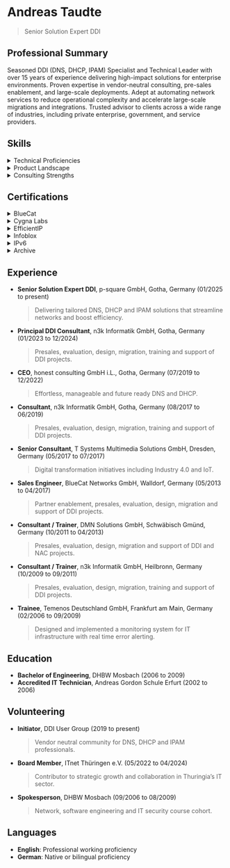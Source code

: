 # Andreas Taudte
> Senior Solution Expert DDI

## Professional Summary
Seasoned DDI (DNS, DHCP, IPAM) Specialist and Technical Leader with over 15 years of experience delivering high-impact solutions for enterprise environments. Proven expertise in vendor-neutral consulting, pre-sales enablement, and large-scale deployments. Adept at automating network services to reduce operational complexity and accelerate large-scale migrations and integrations. Trusted advisor to clients across a wide range of industries, including private enterprise, government, and service providers.

## Skills
<details>
  <summary>Technical Proficiencies</summary>
  
* Domain Name System (DNS)
* Dynamic Host Configuration Protocol (DHCP)
* IP Address Management (IPAM)
* DDI
* DNS Security
* DNSSEC
* Internet Protocol Version 6 (IPv6)
* DHCPv6
</details>
<details>
  <summary>Product Landscape</summary>
  
* BlueCat (BAM, BDDS, Edge, Micetro)
* Cygna Labs (IPControl, Sapphire, VitalQIP)
* EfficientIP (SOLIDserver)
* Infoblox (NIOS)
* ISC (BIND, DHCP, Kea)
</details>
<details>
  <summary>Consulting Strengths</summary>
  
* Client Workshops
* Pre-sales Engagement
* Solution Selling
* Technical and Executive Presentations
* Network Design Expertise
* International Mobility
* Stakeholder Communication
* Migration Leadership
* Vendor-Neutral Strategy
* Complex Project Execution
</details>

## Certifications
<details>
  <summary>BlueCat</summary>
  
* Migration Certified Professional
* Advanced Certified Professional
* Support Certified Professional
* Certified Instructor
* Certified Support Provider
* Authorized Consultant
* Certified IPAM Trainer
* Practical Management and Troubleshooting
* Official Men & Mice Instructor
</details>
<details>
  <summary>Cygna Labs</summary>
  
* Certified Trainer
* IPControl Admin and Sapphire Appliance
* Advanced IPControl Administrator
</details>
<details>
  <summary>EfficientIP</summary>
  
* Certified DDI Advanced Administrator
* Certified DDI Support Engineer
* Certified DDI Administrator
* Certified NetChange Administrator
</details>
<details>
  <summary>Infoblox</summary>

* Core DDI Configuration and Administration
* Core DDI Advanced Troubleshooting
* DNS for Security Practitioners
* DNS Infrastructure Security
* DDI Professional
* Automation Services Engineer
* Certified Support Technician
</details>
<details>
  <summary>IPv6</summary>
  
* IPv6 Certified Sage
* IPv6 Forum Certified Network Engineer
</details>

<details>
  <summary>Archive</summary>

* all certificates stored under [`certificates/`](certificates/)
* click on a title below to view original PDF

| Year | Month | Certificate |
|------|-------|-------------|
| 2025 | Jun | [Cygna Labs Certified Trainer](certificates/ataudte_202506_Cygna-Labs_Certified-Trainer.pdf) |
| 2025 | May | [BlueCat Integrity Recertification Delta](certificates/ataudte_202505_BlueCat_Integrity-Recertification-Delta.pdf) |
| 2025 | May | [BlueCat Migration Certified Professional](certificates/ataudte_202505_BlueCat_Migration-Certified-Professional.pdf) |
| 2025 | May | [BlueCat Migration Recertification](certificates/ataudte_202505_BlueCat_Migration-Recertification.pdf) |
| 2025 | Apr | [Cygna Labs IPControl Admin and Sapphire Appliance](certificates/ataudte_202504_Cygna-Labs_IPControl-Admin-and-Sapphire-Appliance.pdf) |
| 2023 | Feb | [Infoblox Core DDI Administration](certificates/ataudte_202302_Infoblox_Core-DDI-Administration.pdf) |
| 2023 | Jan | [Infoblox Advanced Troubleshooting](certificates/ataudte_202301_Infoblox_Advanced-Troubleshooting.pdf) |
| 2022 | Jul | [BlueCat Migration Advanced](certificates/ataudte_202207_BlueCat_Migration-Advanced.pdf) |
| 2022 | Jul | [BlueCat Migration Fundamentals](certificates/ataudte_202207_BlueCat_Migration-Fundamentals.pdf) |
| 2022 | Apr | [BlueCat Advanced Certified Professional](certificates/ataudte_202204_BlueCat_Advanced-Certified-Professional.pdf) |
| 2022 | Apr | [BlueCat Fundamentals Certified Professional](certificates/ataudte_202204_BlueCat_Fundamentals-Certified-Professional.pdf) |
| 2022 | Apr | [BlueCat Support Certified Professional](certificates/ataudte_202204_BlueCat_Support-Certified-Professional.pdf) |
| 2022 | Mar | [EfficientIP Certified DDI Advanced Administrator](certificates/ataudte_202203_EfficientIP_Certified-DDI-Advanced-Administrator.pdf) |
| 2022 | Mar | [EfficientIP Certified DDI Support Engineer](certificates/ataudte_202203_EfficientIP_Certified-DDI-Support-Engineer.pdf) |
| 2021 | Dec | [EfficientIP Certified DDI Administrator](certificates/ataudte_202112_EfficientIP_Certified-DDI-Administrator.pdf) |
| 2021 | Dec | [EfficientIP Certified NetChange Administrator](certificates/ataudte_202112_EfficientIP_Certified-NetChange-Administrator.pdf) |
| 2021 | Dec | [Infoblox DNS Infrastructure Security](certificates/ataudte_202112_Infoblox_DNS-Infrastructure-Security.pdf) |
| 2021 | Dec | [Infoblox DNS for Security Practitioners](certificates/ataudte_202112_Infoblox_DNS-for-Security-Practitioners.pdf) |
| 2021 | Nov | [Infoblox DDI Professional](certificates/ataudte_202111_Infoblox_DDI-Professional.pdf) |
| 2018 | Jun | [Men Mice MMSuite](certificates/ataudte_201806_Men-Mice_MMSuite.pdf) |
| 2018 | Jun | [Men Mice Official Instructor](certificates/ataudte_201806_Men-Mice_Official-Instructor.pdf) |
| 2018 | May | [BlueCat Certified Instructor](certificates/ataudte_201805_BlueCat_Certified-Instructor.pdf) |
| 2018 | Mar | [Diamond IP Advanced IPControl Administrator](certificates/ataudte_201803_Diamond-IP_Advanced-IPControl-Administrator.pdf) |
| 2017 | Oct | [VitalQIP Complete Training](certificates/ataudte_201710_VitalQIP-Complete-Training.pdf) |
| 2017 | Sep | [BlueCat Advanced Certified Professional](certificates/ataudte_201709_BlueCat_Advanced-Certified-Professional.pdf) |
| 2017 | Sep | [BlueCat Certified Support Provider](certificates/ataudte_201709_BlueCat_Certified-Support-Provider.pdf) |
| 2017 | Sep | [BlueCat Fundamentals Certified Professional](certificates/ataudte_201709_BlueCat_Fundamentals-Certified-Professional.pdf) |
| 2014 | Aug | [ERNW IPv6](certificates/ataudte_201408_ERNW_IPv6.pdf) |
| 2013 | Feb | [Infoblox Automation Services Engineer](certificates/ataudte_201302_Infoblox_Automation-Services-Engineer.pdf) |
| 2013 | Feb | [Infoblox Professional Services](certificates/ataudte_201302_Infoblox_Professional-Services.pdf) |
| 2012 | Oct | [Infoblox Certified NetMRI Administrator](certificates/ataudte_201210_Infoblox_Certified-NetMRI-Administrator.pdf) |
| 2012 | Mar | [HE IPv6 Sage](certificates/ataudte_201203_HE_IPv6-Sage.pdf) |
| 2011 | Dec | [Silvia Hagen IPv6 Hands On](certificates/ataudte_201112_Silvia-Hagen_IPv6-Hands-On.pdf) |
| 2011 | Sep | [BlueCat Authorized Consultant](certificates/ataudte_201109_BlueCat_Authorized-Consultant.pdf) |
| 2010 | Aug | [BlueCat IPAM Trainer](certificates/ataudte_201008_BlueCat_IPAM-Trainer.pdf) |
| 2010 | Aug | [BlueCat Troubleshooting](certificates/ataudte_201008_BlueCat_Troubleshooting.pdf) |
| 2010 | Jun | [BlueCat Adonis Administrator](certificates/ataudte_201006_BlueCat_Adonis-Administrator.pdf) |
| 2010 | Jun | [BlueCat Proteus Administrator](certificates/ataudte_201006_BlueCat_Proteus-Administrator.pdf) |
| 2010 | May | [Infoblox Support Technician](certificates/ataudte_201005_Infoblox_Support-Technician.pdf) |
| 2010 | Apr | [Infoblox Troubleshooting Class](certificates/ataudte_201004_Infoblox_Troubleshooting-Class.pdf) |
| 2009 | Dec | [Infoblox Certified Infoblox Core Administrator](certificates/ataudte_200912_Infoblox_Certified-Infoblox-Core-Administrator.pdf) |
| 2009 | Dec | [Infoblox Certified Infoblox Core Engineer](certificates/ataudte_200912_Infoblox_Certified-Infoblox-Core-Engineer.pdf) |


</details>

## Experience
* **Senior Solution Expert DDI**, p-square GmbH, Gotha, Germany (01/2025 to present)
  > Delivering tailored DNS, DHCP and IPAM solutions that streamline networks and boost efficiency.
* **Principal DDI Consultant**, n3k Informatik GmbH, Gotha, Germany (01/2023 to 12/2024)
  > Presales, evaluation, design, migration, training and support of DDI projects.
* **CEO**, honest consulting GmbH i.L., Gotha, Germany (07/2019 to 12/2022)
  > Effortless, manageable and future ready DNS and DHCP.
* **Consultant**, n3k Informatik GmbH, Gotha, Germany (08/2017 to 06/2019)
  > Presales, evaluation, design, migration, training and support of DDI projects.
* **Senior Consultant**, T Systems Multimedia Solutions GmbH, Dresden, Germany (05/2017 to 07/2017)
  > Digital transformation initiatives including Industry 4.0 and IoT.
* **Sales Engineer**, BlueCat Networks GmbH, Walldorf, Germany (05/2013 to 04/2017)
  > Partner enablement, presales, evaluation, design, migration and support of DDI projects.
* **Consultant / Trainer**, DMN Solutions GmbH, Schwäbisch Gmünd, Germany (10/2011 to 04/2013)
  > Presales, evaluation, design, migration and support of DDI and NAC projects.
* **Consultant / Trainer**, n3k Informatik GmbH, Heilbronn, Germany (10/2009 to 09/2011)
  > Presales, evaluation, design, migration, training and support of DDI projects.
* **Trainee**, Temenos Deutschland GmbH, Frankfurt am Main, Germany (02/2006 to 09/2009)
  > Designed and implemented a monitoring system for IT infrastructure with real time error alerting.

## Education
* **Bachelor of Engineering**, DHBW Mosbach (2006 to 2009)
* **Accredited IT Technician**, Andreas Gordon Schule Erfurt (2002 to 2006)

## Volunteering
* **Initiator**, DDI User Group (2019 to present)
  > Vendor neutral community for DNS, DHCP and IPAM professionals.
* **Board Member**, ITnet Thüringen e.V. (05/2022 to 04/2024)
  > Contributor to strategic growth and collaboration in Thuringia’s IT sector.
* **Spokesperson**, DHBW Mosbach (09/2006 to 08/2009)
  > Network, software engineering and IT security course cohort.

## Languages
- **English**: Professional working proficiency
- **German**: Native or bilingual proficiency
